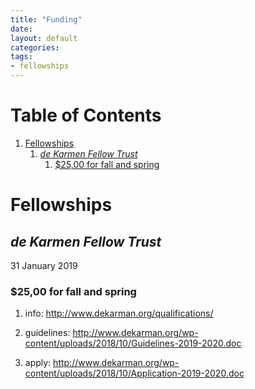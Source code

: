 ```yaml
---
title: "Funding"
date: 
layout: default
categories: 
tags: 
- fellowships
---
```


# Table of Contents

1.  [Fellowships](#org3b0a63b)
    1.  [*de Karmen Fellow Trust*](#orgadd700d)
        1.  [$25,00 for fall and spring](#org0e44ea4)


<a id="org3b0a63b"></a>

# Fellowships


<a id="orgadd700d"></a>

## *de Karmen Fellow Trust*

31 January 2019


<a id="org0e44ea4"></a>

### $25,00 for fall and spring

1.  info: <http://www.dekarman.org/qualifications/>

2.  guidelines: <http://www.dekarman.org/wp-content/uploads/2018/10/Guidelines-2019-2020.doc>

3.  apply: <http://www.dekarman.org/wp-content/uploads/2018/10/Application-2019-2020.doc>
